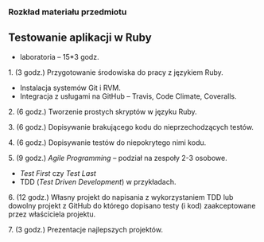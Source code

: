 ### Rozkład materiału przedmiotu
## Testowanie aplikacji w Ruby

* laboratoria – 15*3 godz.

1\. (3 godz.)
  Przygotowanie środowiska do pracy z językiem Ruby.

  - Instalacja systemów Git i RVM.
  - Integracja z usługami na GitHub – Travis, Code Climate, Coveralls.

2\. (6 godz.)
  Tworzenie prostych skryptów w języku Ruby.

3\. (6 godz.)
  Dopisywanie brakującego kodu do nieprzechodzących testów.

4\. (6 godz.)
  Dopisywanie testów do niepokrytego nimi kodu.

5\. (9 godz.)
  *Agile Programming* – podział na zespoły 2-3 osobowe.

  - *Test First* czy *Test Last*
  - TDD (*Test Driven Development*) w przykładach.

6\. (12 godz.)
  Własny projekt do napisania z wykorzystaniem TDD lub dowolny
  projekt z GitHub do którego dopisano testy (i kod) zaakceptowane przez
  właściciela projektu.

7\. (3 godz.)
  Prezentacje najlepszych projektów.
